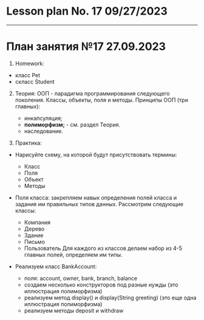 # Lesson plan No. 17 09/27/2023



___________________________________________

# План занятия №17 27.09.2023

1. Homework:
- класс Pet 
- скласс Student

2. Теория:
   ООП - парадигма программирования следующего поколения.
   Классы, объекты, поля и методы. 
   Принципы ООП (три главных):
   - инкапсуляция;
   - **полиморфизм;**  - см. раздел Теория.
   - наследование.

3. Практика:

- Нарисуйте схему, на которой будут присутствовать термины:
  - Класс
  - Поля
  - Объект
  - Методы

- Поля класса:
закрепляем навык определения полей класса и задания им правильных типов данных.
Рассмотрим следующие классы:
  - Компания
  - Дерево
  - Здание
  - Письмо
  - Пользователь
Для каждого из классов делаем набор из 4-5 главных полей, определяем им типы.

- Реализуем класс BankAccount:
  - поля: account, owner, bank, branch, balance
  - создаем несколько конструкторов под разные нужды (это иллюстрация полиморфизма)
  - реализуем метод display() и display(String greeting) (это еще одна иллюстрация
  полиморфизма)
  - реализуем методы deposit и withdraw

